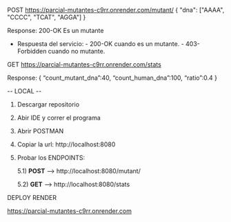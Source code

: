 POST https://parcial-mutantes-c9rr.onrender.com/mutant/ { "dna": ["AAAA", "CCCC", "TCAT", "AGGA"] }

Response: 200-OK Es un mutante

- Respuesta del servicio:
      - 200-OK cuando es un mutante.
      - 403-Forbidden cuando no mutante.


GET https://parcial-mutantes-c9rr.onrender.com/stats

Response: { “count_mutant_dna”:40, “count_human_dna”:100, “ratio”:0.4 }



-- LOCAL --

1) Descargar repositorio
2) Abir IDE y correr el programa 
3) Abrir POSTMAN
4) Copiar la url: http://localhost:8080
5) Probar los ENDPOINTS:
   
   5.1) **POST** --> http://localhost:8080/mutant/
   
   5.2) **GET**  --> http://localhost:8080/stats

DEPLOY RENDER

https://parcial-mutantes-c9rr.onrender.com



